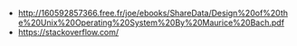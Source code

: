 - http://160592857366.free.fr/joe/ebooks/ShareData/Design%20of%20the%20Unix%20Operating%20System%20By%20Maurice%20Bach.pdf
- https://stackoverflow.com/
